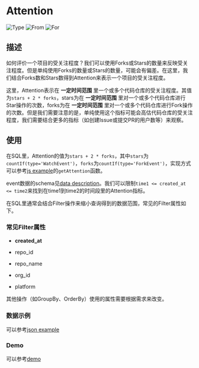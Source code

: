 # Attention

![Type](https://img.shields.io/badge/类型-指标-blue) ![From](https://img.shields.io/badge/来自-X--lab-blue) ![For](https://img.shields.io/badge/用于-项目/开发者-blue)

## 描述

如何评价一个项目的受关注程度？我们可以使用Forks或Stars的数量来反映受关注程度。但是单纯使用Forks的数量或Stars的数量，可能会有偏差。在这里，我们结合Forks数和Stars数得到Attention来表示一个项目的受关注程度。

这里，Attention表示在 **一定时间范围** 里一个或多个代码仓库的受关注程度。其值为`stars + 2 * forks`，stars为在 **一定时间范围** 里对一个或多个代码仓库进行Star操作的次数，forks为在 **一定时间范围** 里对一个或多个代码仓库进行Fork操作的次数。但是我们需要注意的是，单纯使用这个指标可能会高估代码仓库的受关注程度，我们需要结合更多的指标（如创建Issue或提交PR的用户数等）来观察。

## 使用

在SQL里，Attention的值为`stars + 2 * forks`，其中`stars`为`countIf(type='WatchEvent')`，`forks`为`countIf(type='ForkEvent')`，实现方式可以参考[js example](https://github.com/X-lab2017/open-digger/blob/master/src/metrics/indices.ts)的`getAttention`函数。

event数据的schema见[data description](https://github.com/X-lab2017/open-digger/blob/master/docs/assets/data_description.csv)。我们可以限制`time1 <= created_at <= time2`来找到在time1到time2的时间段里的Attention指标。

在SQL里通常会结合Filter操作来缩小查询得到的数据范围，常见的Filter属性如下。

### 常见Filter属性

 - **created_at**

 - repo_id

 - repo_name

 - org_id

 - platform

其他操作（如GroupBy、OrderBy）使用的属性需要根据需求来改变。

### 数据示例

可以参考[json example](https://oss.x-lab.info/open_digger/github/X-lab2017/open-digger/attention.json)

### Demo

可以参考[demo](https://codepen.io/frank-zsy/pen/MWBdpNg?type=attention)